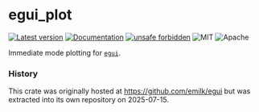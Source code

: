 # egui_plot

[![Latest version](https://img.shields.io/crates/v/egui_plot.svg)](https://crates.io/crates/egui_plot)
[![Documentation](https://docs.rs/egui_plot/badge.svg)](https://docs.rs/egui_plot)
[![unsafe forbidden](https://img.shields.io/badge/unsafe-forbidden-success.svg)](https://github.com/rust-secure-code/safety-dance/)
![MIT](https://img.shields.io/badge/license-MIT-blue.svg)
![Apache](https://img.shields.io/badge/license-Apache-blue.svg)

Immediate mode plotting for [`egui`](https://github.com/emilk/egui).


### History
This crate was originally hosted at https://github.com/emilk/egui but was extracted into its own repository on 2025-07-15.
